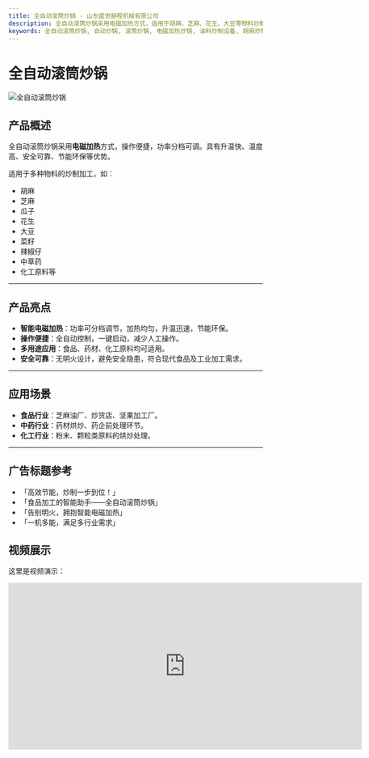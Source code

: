 ```yaml
---
title: 全自动滚筒炒锅 - 山东盛世赫程机械有限公司
description: 全自动滚筒炒锅采用电磁加热方式，适用于胡麻、芝麻、花生、大豆等物料炒制，功率分档可调，升温快、安全可靠、节能环保。
keywords: 全自动滚筒炒锅, 自动炒锅, 滚筒炒锅, 电磁加热炒锅, 油料炒制设备, 胡麻炒锅, 芝麻炒锅, 花生炒锅, 大豆炒锅, 炒锅设备, 炒制机, 油料预处理设备, 炒锅机, 电磁炒锅, 自动炒制机
---
```


# 全自动滚筒炒锅
 ![全自动滚筒炒锅](https://i.postimg.cc/8pR1WNPW/image.png?dl=1)
 ## 产品概述 
 全自动滚筒炒锅采用**电磁加热**方式，操作便捷，功率分档可调。具有升温快、温度高、安全可靠、节能环保等优势。  
 
 适用于多种物料的炒制加工，如：  
 - 胡麻  
 - 芝麻  
 - 瓜子  
 - 花生  
 - 大豆  
 - 菜籽  
 - 辣椒仔  
 - 中草药  
 - 化工原料等  
 
 --- 
 
 ## 产品亮点 
 - **智能电磁加热**：功率可分档调节，加热均匀，升温迅速，节能环保。  
 - **操作便捷**：全自动控制，一键启动，减少人工操作。  
 - **多用途应用**：食品、药材、化工原料均可适用。  
 - **安全可靠**：无明火设计，避免安全隐患，符合现代食品及工业加工需求。  
 
 --- 
 
 ## 应用场景 
 - **食品行业**：芝麻油厂、炒货店、坚果加工厂。  
 - **中药行业**：药材烘炒、药企前处理环节。  
 - **化工行业**：粉末、颗粒类原料的烘炒处理。  
 
 --- 
 
 ## 广告标题参考 
 - 「高效节能，炒制一步到位！」  
 - 「食品加工的智能助手——全自动滚筒炒锅」  
 - 「告别明火，拥抱智能电磁加热」  
 - 「一机多能，满足多行业需求」

 ## 视频展示
 这里是视频演示：

<iframe width="700" height="330" src="https://www.youtube.com/embed/uvP8pCAGf78" frameborder="0" allow="accelerometer; autoplay; clipboard-write; encrypted-media; gyroscope; picture-in-picture" allowfullscreen></iframe>
